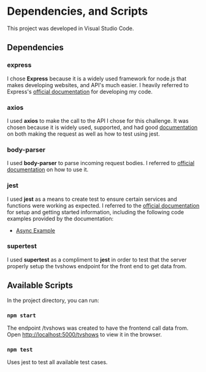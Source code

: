 

# Dependencies, and Scripts
This project was developed in Visual Studio Code.

## Dependencies
### express
I chose **Express** because it is a widely used framework for node.js that makes developing websites, and API's much easier. I heavily referred to Express's [official documentation](https://expressjs.com/) for developing my code.

### axios
I used **axios** to make the call to the API I chose for this challenge. It was chosen because it is widely used, supported, and had good [documentation](https://www.npmjs.com/package/axios) on both making the request as well as how to test using jest.

### body-parser
I used **body-parser** to parse incoming request bodies.  I referred to [official documentation](https://www.npmjs.com/package/body-parser) on how to use it.

### jest
I used **jest** as a means to create test to ensure certain services and functions were working as expected. I referred to the [official documentation](https://jestjs.io/docs/en/getting-started) for setup and getting started information, including the following code examples provided by the documentation: 
 - [Async Example](https://jestjs.io/docs/en/tutorial-async)

### supertest
I used **supertest** as a compliment to **jest** in order to test that the server properly setup the tvshows endpoint for the front end to get data from. 

## Available Scripts

In the project directory, you can run:

### `npm start`

The endpoint /tvshows was created to have the frontend call data from.
Open [http://localhost:5000/tvshows](http://localhost:5000/tvshows) to view it in the browser.

### `npm test`

Uses jest to test all available test cases.<br />
